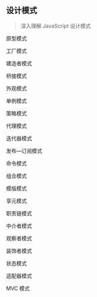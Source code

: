 ## 设计模式

> 深入理解 JavaScript 设计模式

原型模式

工厂模式

建造者模式

桥接模式

外观模式

单例模式

策略模式

代理模式

迭代器模式

发布—订阅模式

命令模式

组合模式

模版模式

享元模式

职责链模式

中介者模式

观察者模式

装饰者模式

状态模式

适配器模式

MVC 模式

